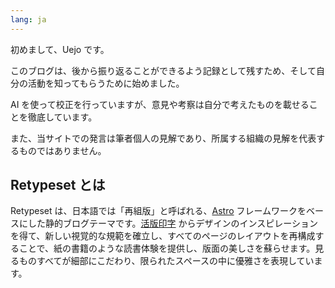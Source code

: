 ```yaml
---
lang: ja
---
```


初めまして、Uejo です。

このブログは、後から振り返ることができるよう記録として残すため、そして自分の活動を知ってもらうために始めました。

AI を使って校正を行っていますが、意見や考察は自分で考えたものを載せることを徹底しています。

また、当サイトでの発言は筆者個人の見解であり、所属する組織の見解を代表するものではありません。

## Retypeset とは

Retypeset は、日本語では「再組版」と呼ばれる、[Astro](https://astro.build/) フレームワークをベースにした静的ブログテーマです。[活版印字](https://astro-theme-typography.vercel.app/) からデザインのインスピレーションを得て、新しい視覚的な規範を確立し、すべてのページのレイアウトを再構成することで、紙の書籍のような読書体験を提供し、版面の美しさを蘇らせます。見るものすべてが細部にこだわり、限られたスペースの中に優雅さを表現しています。
